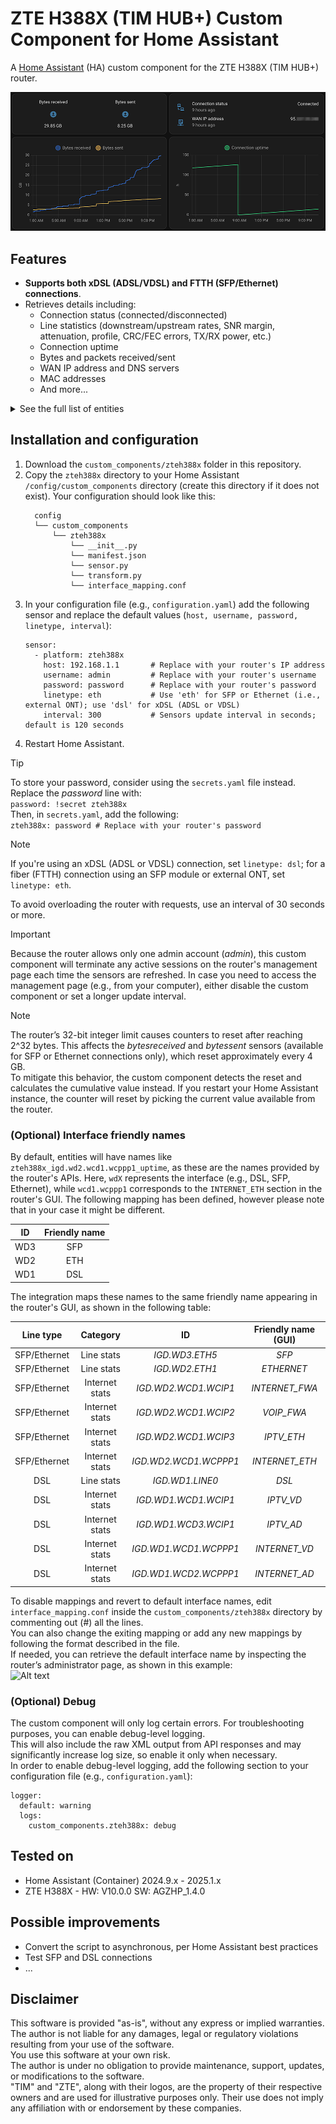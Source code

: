 # ZTE H388X (TIM HUB+) Custom Component for Home Assistant

A [Home Assistant](https://www.home-assistant.io/) (HA) custom component for the ZTE H388X (TIM HUB+) router.

![Alt text](img/example_dashboard.png?raw=true "Example dashboard")

## Features

- **Supports both xDSL (ADSL/VDSL) and FTTH (SFP/Ethernet) connections**.
- Retrieves details including:
  - Connection status (connected/disconnected)
  - Line statistics (downstream/upstream rates, SNR margin, attenuation, profile, CRC/FEC errors, TX/RX power, etc.)
  - Connection uptime
  - Bytes and packets received/sent
  - WAN IP address and DNS servers
  - MAC addresses
  - And more...

<details>
  <summary>See the full list of entities</summary>

  ```
	- zteh388x_dsl_atuc_fec_errors
	- zteh388x_dsl_currentprofile
	- zteh388x_dsl_data_path
	- zteh388x_dsl_downcrc_errors
	- zteh388x_dsl_downinterleavedelay
	- zteh388x_dsl_downinterleavedepth
	- zteh388x_dsl_downstream_attenuation
	- zteh388x_dsl_downstream_current_rate
	- zteh388x_dsl_downstream_max_rate
	- zteh388x_dsl_downstream_noise_margin
	- zteh388x_dsl_downstream_power
	- zteh388x_dsl_downstreaminp
	- zteh388x_dsl_enable
	- zteh388x_dsl_fec_errors
	- zteh388x_dsl_link_retrain
	- zteh388x_dsl_module_type
	- zteh388x_dsl_showtime_start
	- zteh388x_dsl_status
	- zteh388x_dsl_tlinkencapsulationused
	- zteh388x_dsl_upcrc_errors
	- zteh388x_dsl_upinterleavedelay
	- zteh388x_dsl_upinterleavedepth
	- zteh388x_dsl_upstream_attenuation
	- zteh388x_dsl_upstream_current_rate
	- zteh388x_dsl_upstream_max_rate
	- zteh388x_dsl_upstream_noise_margin
	- zteh388x_dsl_upstream_power
	- zteh388x_dsl_upstreaminp
	- zteh388x_ethernet_bytesreceived
	- zteh388x_ethernet_bytessent
	- zteh388x_ethernet_if_errorid
	- zteh388x_ethernet_lastchange
	- zteh388x_ethernet_linkduplex
	- zteh388x_ethernet_linkspeed
	- zteh388x_ethernet_macaddress
	- zteh388x_ethernet_packetsreceived
	- zteh388x_ethernet_packetssent
	- zteh388x_ethernet_singlerxstrength
	- zteh388x_ethernet_singlestatus
	- zteh388x_ethernet_singletxstrength
	- zteh388x_ethernet_status
	- zteh388x_internet_ad_atmencapsulation
	- zteh388x_internet_ad_atmqos
	- zteh388x_internet_ad_authtype
	- zteh388x_internet_ad_connerror
	- zteh388x_internet_ad_connstatus
	- zteh388x_internet_ad_connstatus6
	- zteh388x_internet_ad_conntrigger
	- zteh388x_internet_ad_destaddress
	- zteh388x_internet_ad_dns1
	- zteh388x_internet_ad_dns2
	- zteh388x_internet_ad_dns3
	- zteh388x_internet_ad_enablepassthrough
	- zteh388x_internet_ad_gateway
	- zteh388x_internet_ad_ipaddress
	- zteh388x_internet_ad_ipmode
	- zteh388x_internet_ad_isnat
	- zteh388x_internet_ad_linkmode
	- zteh388x_internet_ad_mode
	- zteh388x_internet_ad_mtu
	- zteh388x_internet_ad_pagetype
	- zteh388x_internet_ad_strservlist
	- zteh388x_internet_ad_sub_destaddress0
	- zteh388x_internet_ad_sub_destaddress1
	- zteh388x_internet_ad_subnetmask
	- zteh388x_internet_ad_transtype
	- zteh388x_internet_ad_uplink
	- zteh388x_internet_ad_uptime
	- zteh388x_internet_ad_username
	- zteh388x_internet_ad_vlanenable
	- zteh388x_internet_ad_wancname
	- zteh388x_internet_ad_wantype
	- zteh388x_internet_ad_workifmac
	- zteh388x_internet_ad_xdslmode
	- zteh388x_internet_eth_authtype
	- zteh388x_internet_eth_connerror
	- zteh388x_internet_eth_connstatus
	- zteh388x_internet_eth_connstatus6
	- zteh388x_internet_eth_conntrigger
	- zteh388x_internet_eth_dns1
	- zteh388x_internet_eth_dns2
	- zteh388x_internet_eth_dns3
	- zteh388x_internet_eth_enablepassthrough
	- zteh388x_internet_eth_gateway
	- zteh388x_internet_eth_ipaddress
	- zteh388x_internet_eth_ipmode
	- zteh388x_internet_eth_isnat
	- zteh388x_internet_eth_linkmode
	- zteh388x_internet_eth_mode
	- zteh388x_internet_eth_mtu
	- zteh388x_internet_eth_pagetype
	- zteh388x_internet_eth_priority
	- zteh388x_internet_eth_strservlist
	- zteh388x_internet_eth_subnetmask
	- zteh388x_internet_eth_transtype
	- zteh388x_internet_eth_uplink
	- zteh388x_internet_eth_uptime
	- zteh388x_internet_eth_username
	- zteh388x_internet_eth_vlanenable
	- zteh388x_internet_eth_vlanid
	- zteh388x_internet_eth_wancname
	- zteh388x_internet_eth_wantype
	- zteh388x_internet_eth_workifmac
	- zteh388x_internet_eth_xdslmode
	- zteh388x_internet_fwa_addressingtype
	- zteh388x_internet_fwa_connerror
	- zteh388x_internet_fwa_connstatus
	- zteh388x_internet_fwa_dns1
	- zteh388x_internet_fwa_dns2
	- zteh388x_internet_fwa_dns3
	- zteh388x_internet_fwa_gateway
	- zteh388x_internet_fwa_ipaddress
	- zteh388x_internet_fwa_ipmode
	- zteh388x_internet_fwa_isnat
	- zteh388x_internet_fwa_linkmode
	- zteh388x_internet_fwa_mode
	- zteh388x_internet_fwa_mtu
	- zteh388x_internet_fwa_pagetype
	- zteh388x_internet_fwa_priority
	- zteh388x_internet_fwa_remainleasetime
	- zteh388x_internet_fwa_strservlist
	- zteh388x_internet_fwa_subnetmask
	- zteh388x_internet_fwa_uplink
	- zteh388x_internet_fwa_uptime
	- zteh388x_internet_fwa_vlanenable
	- zteh388x_internet_fwa_vlanid
	- zteh388x_internet_fwa_wancname
	- zteh388x_internet_fwa_wantype
	- zteh388x_internet_fwa_workifmac
	- zteh388x_internet_fwa_xdslmode
	- zteh388x_internet_vd_authtype
	- zteh388x_internet_vd_connerror
	- zteh388x_internet_vd_connstatus
	- zteh388x_internet_vd_connstatus6
	- zteh388x_internet_vd_conntrigger
	- zteh388x_internet_vd_dns1
	- zteh388x_internet_vd_dns2
	- zteh388x_internet_vd_dns3
	- zteh388x_internet_vd_enablepassthrough
	- zteh388x_internet_vd_gateway
	- zteh388x_internet_vd_ipaddress
	- zteh388x_internet_vd_ipmode
	- zteh388x_internet_vd_isnat
	- zteh388x_internet_vd_linkmode
	- zteh388x_internet_vd_mode
	- zteh388x_internet_vd_mtu
	- zteh388x_internet_vd_pagetype
	- zteh388x_internet_vd_priority
	- zteh388x_internet_vd_strservlist
	- zteh388x_internet_vd_subnetmask
	- zteh388x_internet_vd_transtype
	- zteh388x_internet_vd_uplink
	- zteh388x_internet_vd_uptime
	- zteh388x_internet_vd_username
	- zteh388x_internet_vd_vlanenable
	- zteh388x_internet_vd_vlanid
	- zteh388x_internet_vd_wancname
	- zteh388x_internet_vd_wantype
	- zteh388x_internet_vd_workifmac
	- zteh388x_internet_vd_xdslmode
	- zteh388x_iptv_ad_addressingtype
	- zteh388x_iptv_ad_atmencapsulation
	- zteh388x_iptv_ad_atmqos
	- zteh388x_iptv_ad_connerror
	- zteh388x_iptv_ad_connstatus
	- zteh388x_iptv_ad_destaddress
	- zteh388x_iptv_ad_dns1
	- zteh388x_iptv_ad_dns2
	- zteh388x_iptv_ad_dns3
	- zteh388x_iptv_ad_gateway
	- zteh388x_iptv_ad_ipaddress
	- zteh388x_iptv_ad_ipmode
	- zteh388x_iptv_ad_isnat
	- zteh388x_iptv_ad_linkmode
	- zteh388x_iptv_ad_mode
	- zteh388x_iptv_ad_mtu
	- zteh388x_iptv_ad_pagetype
	- zteh388x_iptv_ad_remainleasetime
	- zteh388x_iptv_ad_strservlist
	- zteh388x_iptv_ad_sub_destaddress0
	- zteh388x_iptv_ad_sub_destaddress1
	- zteh388x_iptv_ad_subnetmask
	- zteh388x_iptv_ad_uplink
	- zteh388x_iptv_ad_uptime
	- zteh388x_iptv_ad_vlanenable
	- zteh388x_iptv_ad_wancname
	- zteh388x_iptv_ad_wantype
	- zteh388x_iptv_ad_workifmac
	- zteh388x_iptv_ad_xdslmode
	- zteh388x_iptv_eth_addressingtype
	- zteh388x_iptv_eth_connerror
	- zteh388x_iptv_eth_connstatus
	- zteh388x_iptv_eth_dns1
	- zteh388x_iptv_eth_dns2
	- zteh388x_iptv_eth_dns3
	- zteh388x_iptv_eth_gateway
	- zteh388x_iptv_eth_ipaddress
	- zteh388x_iptv_eth_ipmode
	- zteh388x_iptv_eth_isnat
	- zteh388x_iptv_eth_linkmode
	- zteh388x_iptv_eth_mode
	- zteh388x_iptv_eth_mtu
	- zteh388x_iptv_eth_pagetype
	- zteh388x_iptv_eth_priority
	- zteh388x_iptv_eth_remainleasetime
	- zteh388x_iptv_eth_strservlist
	- zteh388x_iptv_eth_subnetmask
	- zteh388x_iptv_eth_uplink
	- zteh388x_iptv_eth_uptime
	- zteh388x_iptv_eth_vlanenable
	- zteh388x_iptv_eth_vlanid
	- zteh388x_iptv_eth_wancname
	- zteh388x_iptv_eth_wantype
	- zteh388x_iptv_eth_workifmac
	- zteh388x_iptv_eth_xdslmode
	- zteh388x_iptv_vd_addressingtype
	- zteh388x_iptv_vd_connerror
	- zteh388x_iptv_vd_connstatus
	- zteh388x_iptv_vd_dns1
	- zteh388x_iptv_vd_dns2
	- zteh388x_iptv_vd_dns3
	- zteh388x_iptv_vd_gateway
	- zteh388x_iptv_vd_ipaddress
	- zteh388x_iptv_vd_ipmode
	- zteh388x_iptv_vd_isnat
	- zteh388x_iptv_vd_linkmode
	- zteh388x_iptv_vd_mode
	- zteh388x_iptv_vd_mtu
	- zteh388x_iptv_vd_pagetype
	- zteh388x_iptv_vd_priority
	- zteh388x_iptv_vd_remainleasetime
	- zteh388x_iptv_vd_strservlist
	- zteh388x_iptv_vd_subnetmask
	- zteh388x_iptv_vd_uplink
	- zteh388x_iptv_vd_uptime
	- zteh388x_iptv_vd_vlanenable
	- zteh388x_iptv_vd_vlanid
	- zteh388x_iptv_vd_wancname
	- zteh388x_iptv_vd_wantype
	- zteh388x_iptv_vd_workifmac
	- zteh388x_iptv_vd_xdslmode
	- zteh388x_sfp_bytesreceived
	- zteh388x_sfp_bytessent
	- zteh388x_sfp_if_errorid
	- zteh388x_sfp_lastchange
	- zteh388x_sfp_linkduplex
	- zteh388x_sfp_linkspeed
	- zteh388x_sfp_macaddress
	- zteh388x_sfp_packetsreceived
	- zteh388x_sfp_packetssent
	- zteh388x_sfp_singlerxstrength
	- zteh388x_sfp_singlestatus
	- zteh388x_sfp_singletxstrength
	- zteh388x_sfp_status
	- zteh388x_voip_fwa_addressingtype
	- zteh388x_voip_fwa_connerror
	- zteh388x_voip_fwa_connstatus
	- zteh388x_voip_fwa_dns1
	- zteh388x_voip_fwa_dns2
	- zteh388x_voip_fwa_dns3
	- zteh388x_voip_fwa_gateway
	- zteh388x_voip_fwa_ipaddress
	- zteh388x_voip_fwa_ipmode
	- zteh388x_voip_fwa_isnat
	- zteh388x_voip_fwa_linkmode
	- zteh388x_voip_fwa_mode
	- zteh388x_voip_fwa_mtu
	- zteh388x_voip_fwa_pagetype
	- zteh388x_voip_fwa_priority
	- zteh388x_voip_fwa_remainleasetime
	- zteh388x_voip_fwa_strservlist
	- zteh388x_voip_fwa_subnetmask
	- zteh388x_voip_fwa_uplink
	- zteh388x_voip_fwa_uptime
	- zteh388x_voip_fwa_vlanenable
	- zteh388x_voip_fwa_vlanid
	- zteh388x_voip_fwa_wancname
	- zteh388x_voip_fwa_wantype
	- zteh388x_voip_fwa_workifmac
	- zteh388x_voip_fwa_xdslmode
  ```
</details>

## Installation and configuration

1. Download the `custom_components/zteh388x` folder in this repository.
2. Copy the `zteh388x` directory to your Home Assistant `/config/custom_components` directory (create this directory if it does not exist).
   Your configuration should look like this:
	```
	  config
	  └── custom_components
	      └── zteh388x
	          └── __init__.py
	          └── manifest.json
	          └── sensor.py
	          └── transform.py
	          └── interface_mapping.conf
	```
3. In your configuration file (e.g., `configuration.yaml`) add the following sensor and replace the default values (`host, username, password, linetype, interval`):
	```
	sensor:
	  - platform: zteh388x
	    host: 192.168.1.1       # Replace with your router's IP address
	    username: admin         # Replace with your router's username
	    password: password	    # Replace with your router's password
	    linetype: eth           # Use 'eth' for SFP or Ethernet (i.e., external ONT); use 'dsl' for xDSL (ADSL or VDSL)
	    interval: 300           # Sensors update interval in seconds; default is 120 seconds
	```
4. Restart Home Assistant.

> [!TIP]
> To store your password, consider using the `secrets.yaml` file instead. Replace the *password* line with:\
```password: !secret zteh388x```\
Then, in `secrets.yaml`, add the following:\
```zteh388x: password # Replace with your router's password```

> [!NOTE]
> If you're using an xDSL (ADSL or VDSL) connection, set `linetype: dsl`; for a fiber (FTTH) connection using an SFP module or external ONT, set `linetype: eth`.
> 
> To avoid overloading the router with requests, use an interval of 30 seconds or more.

> [!IMPORTANT]
> Because the router allows only one admin account (*admin*), this custom component will terminate any active sessions on the router's management page each time the sensors are refreshed. In case you need to access the management page (e.g., from your computer), either disable the custom component or set a longer update interval.

> [!NOTE]
> The router’s 32-bit integer limit causes counters to reset after reaching 2^32 bytes. This affects the *bytesreceived* and *bytessent* sensors (available for SFP or Ethernet connections only), which reset approximately every 4 GB.\
> To mitigate this behavior, the custom component detects the reset and calculates the cumulative value instead. If you restart your Home Assistant instance, the counter will reset by picking the current value available from the router.

### (Optional) Interface friendly names

By default, entities will have names like `zteh388x_igd.wd2.wcd1.wcppp1_uptime`, as these are the names provided by the router's APIs. Here, `wdX` represents the interface (e.g., DSL, SFP, Ethernet), while `wcd1.wcppp1` corresponds to the `INTERNET_ETH` section in the router's GUI. The following mapping has been defined, however please note that in your case it might be different.

| **ID** | **Friendly name** |
|:------:|:-----------------:|
|   WD3  |        SFP        |
|   WD2  |        ETH        |
|   WD1  |        DSL        |

The integration maps these names to the same friendly name appearing in the router's GUI, as shown in the following table:

| **Line type** |  **Category**  |         **ID**        | **Friendly name (GUI)** |
|:-------------:|:--------------:|:---------------------:|:-----------------------:|
| SFP/Ethernet  | Line stats     | _IGD.WD3.ETH5_        | _SFP_                   |
| SFP/Ethernet  | Line stats     | _IGD.WD2.ETH1_        | _ETHERNET_              |
| SFP/Ethernet  | Internet stats | _IGD.WD2.WCD1.WCIP1_  | _INTERNET_FWA_          |
| SFP/Ethernet  | Internet stats | _IGD.WD2.WCD1.WCIP2_  | _VOIP_FWA_              |
| SFP/Ethernet  | Internet stats | _IGD.WD2.WCD1.WCIP3_  | _IPTV_ETH_              |
| SFP/Ethernet  | Internet stats | _IGD.WD2.WCD1.WCPPP1_ | _INTERNET_ETH_          |
| DSL           | Line stats     | _IGD.WD1.LINE0_       | _DSL_                   |
| DSL           | Internet stats | _IGD.WD1.WCD1.WCIP1_  | _IPTV_VD_               |
| DSL           | Internet stats | _IGD.WD1.WCD3.WCIP1_  | _IPTV_AD_               |
| DSL           | Internet stats | _IGD.WD1.WCD1.WCPPP1_ | _INTERNET_VD_           |
| DSL           | Internet stats | _IGD.WD1.WCD2.WCPPP1_ | _INTERNET_AD_           |

To disable mappings and revert to default interface names, edit `interface_mapping.conf` inside the `custom_components/zteh388x` directory by commenting out (#) all the lines.\
You can also change the exiting mapping or add any new mappings by following the format described in the file.\
If needed, you can retrieve the default interface name by inspecting the router’s administrator page, as shown in this example:\
![Alt text](img/inspectpage.jpg?raw=true "Inspect page")

### (Optional) Debug

The custom component will only log certain errors. For troubleshooting purposes, you can enable debug-level logging.\
This will also include the raw XML output from API responses and may significantly increase log size, so enable it only when necessary.\
In order to enable debug-level logging, add the following section to your configuration file (e.g., `configuration.yaml`):

```
logger:
  default: warning
  logs:
    custom_components.zteh388x: debug
```

## Tested on

- Home Assistant (Container) 2024.9.x - 2025.1.x
- ZTE H388X - HW: V10.0.0 SW: AGZHP_1.4.0

## Possible improvements

- Convert the script to asynchronous, per Home Assistant best practices
- Test SFP and DSL connections
- ...

## Disclaimer

This software is provided "as-is", without any express or implied warranties. The author is not liable for any damages, legal or regulatory violations resulting from your use of the software.\
You use this software at your own risk.\
The author is under no obligation to provide maintenance, support, updates, or modifications to the software.\
"TIM" and "ZTE", along with their logos, are the property of their respective owners and are used for illustrative purposes only. Their use does not imply any affiliation with or endorsement by these companies.
